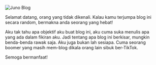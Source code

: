 ![Juno Blog](https://imgur.com/CGpXOQY.jpg)

Selamat datang, orang yang tidak dikenali. Kalau kamu terjumpa blog ini secara random, bermakna anda seorang yang hebat!

Aku tak tahu apa objektif aku buat blog ini, aku cuma suka menulis apa yang ada dalam fikiran aku. Jadi tentang apa blog ini berkisar, mungkin benda-benda rawak saja. Aku juga bukan lah sesiapa. Cuma seorang boomer yang masih mem-blog dikala orang lain sibuk ber-TikTok.

Semoga bermanfaat!
